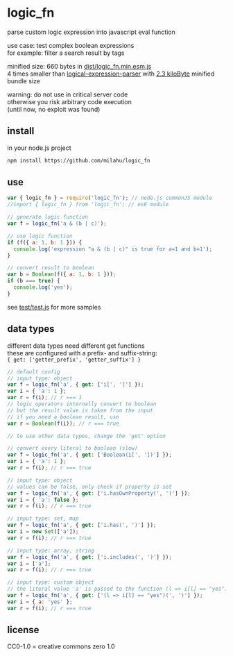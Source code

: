 # logic_fn

parse custom logic expression into javascript eval function

use case: test complex boolean expressions  
for example: filter a search result by tags

minified size: 660 bytes in [dist/logic_fn.min.esm.js](dist/logic_fn.min.esm.js)  
4 times smaller than [logical-expression-parser](https://github.com/NimitzDEV/logical-expression-parser) with [2.3 kiloByte](https://bundlephobia.com/result?p=logical-expression-parser) minified bundle size

warning: do not use in critical server code  
otherwise you risk arbitrary code execution  
(until now, no exploit was found)

## install

in your node.js project

```sh
npm install https://github.com/milahu/logic_fn
```

## use

```js
var { logic_fn } = require('logic_fn'); // node.js commonJS module
//import { logic_fn } from 'logic_fn'; // es6 module

// generate logic function
var f = logic_fn('a & (b | c)');

// use logic function
if (f({ a: 1, b: 1 })) {
  console.log('expression "a & (b | c)" is true for a=1 and b=1');
}

// convert result to boolean
var b = Boolean(f({ a: 1, b: 1 }));
if (b === true) {
  console.log('yes');
}
```

see [test/test.js](test/test.js) for more samples

## data types

different data types need different get functions  
these are configured with a prefix- and suffix-string:  
`{ get: ['getter_prefix', 'getter_suffix'] }`

```js
// default config
// input type: object
var f = logic_fn('a', { get: ['i[', ']'] });
var i = { 'a': 1 };
var r = f(i); // r === 1
// logic operators internally convert to boolean
// but the result value is taken from the input
// if you need a boolean result, use
var r = Boolean(f(i)); // r === true

// to use other data types, change the 'get' option

// convert every literal to boolean (slow)
var f = logic_fn('a', { get: ['Boolean(i[', '])'] });
var i = { 'a': 1 };
var r = f(i); // r === true

// input type: object
// values can be false, only check if property is set
var f = logic_fn('a', { get: ['i.hasOwnProperty(', ')'] });
var i = { 'a': false };
var r = f(i); // r === true

// input type: set, map
var f = logic_fn('a', { get: ['i.has(', ')'] });
var i = new Set(['a']);
var r = f(i); // r === true

// input type: array, string
var f = logic_fn('a', { get: ['i.includes(', ')'] });
var i = ['a'];
var r = f(i); // r === true

// input type: custom object
// the literal value 'a' is passed to the function (l => i[l] == "yes")
var f = logic_fn('a', { get: ['(l => i[l] == "yes")(', ')'] });
var i = { a: 'yes' };
var r = f(i); // r === true
```

## license

CC0-1.0 = creative commons zero 1.0
